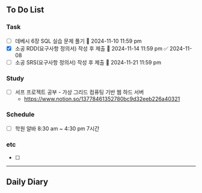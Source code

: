 ## To Do List
### Task
- [ ] 데베시 6장 SQL 실습 문제 풀기 📅 2024-11-10 11:59 pm
- [x] 소공 RDD(요구사항 정의서) 작성 후 제출 📅 2024-11-14 11:59 pm ✅ 2024-11-08
- [ ] 소공 SRS(요구사항 정의서) 작성 후 제출 📅 2024-11-21 11:59 pm
### Study
- [ ] 서프 프로젝트 공부 - 가상 그리드 컴퓨팅 기반 웹 하드 서버
	- <https://www.notion.so/13778461352780bc9d32eeb226a40321>
### Schedule
- [ ] 학원 알바 8:30 am ~ 4:30 pm 7시간
### etc
- [ ] 

---
## Daily Diary

